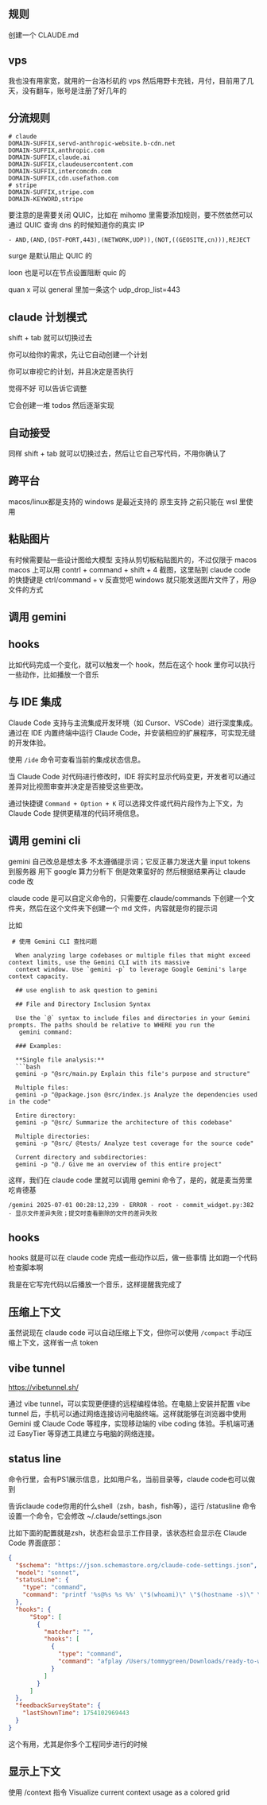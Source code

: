 ## 规则

创建一个 CLAUDE.md

## vps

我也没有用家宽，就用的一台洛杉矶的 vps 然后用野卡充钱，月付，目前用了几天，没有翻车，账号是注册了好几年的

## 分流规则

```
# claude
DOMAIN-SUFFIX,servd-anthropic-website.b-cdn.net
DOMAIN-SUFFIX,anthropic.com
DOMAIN-SUFFIX,claude.ai
DOMAIN-SUFFIX,claudeusercontent.com
DOMAIN-SUFFIX,intercomcdn.com
DOMAIN-SUFFIX,cdn.usefathom.com
# stripe
DOMAIN-SUFFIX,stripe.com
DOMAIN-KEYWORD,stripe
```

要注意的是需要关闭 QUIC，比如在 mihomo 里需要添加规则，要不然依然可以通过 QUIC 查询 dns 的时候知道你的真实 IP

`- AND,(AND,(DST-PORT,443),(NETWORK,UDP)),(NOT,((GEOSITE,cn))),REJECT`

surge 是默认阻止 QUIC 的

loon 也是可以在节点设置阻断 quic 的

quan x 可以 general 里加一条这个
udp_drop_list=443

## claude 计划模式

shift + tab 就可以切换过去

你可以给你的需求，先让它自动创建一个计划

你可以审视它的计划，并且决定是否执行

觉得不好 可以告诉它调整

它会创建一堆 todos 然后逐渐实现

## 自动接受

同样 shift + tab 就可以切换过去，然后让它自己写代码，不用你确认了

## 跨平台

macos/linux都是支持的
windows 是最近支持的 原生支持 之前只能在 wsl 里使用

## 粘贴图片
有时候需要贴一些设计图给大模型
支持从剪切板粘贴图片的，不过仅限于 macos
macos 上可以用 contrl + command + shift + 4 截图，这里贴到 claude code 的快捷键是 ctrl/command + v
反直觉吧
windows 就只能发送图片文件了，用@文件的方式


## 调用 gemini
## hooks

比如代码完成一个变化，就可以触发一个 hook，然后在这个 hook 里你可以执行一些动作，比如播放一个音乐


## 与 IDE 集成
Claude Code 支持与主流集成开发环境（如 Cursor、VSCode）进行深度集成。通过在 IDE 内置终端中运行 Claude Code，并安装相应的扩展程序，可实现无缝的开发体验。

使用 `/ide` 命令可查看当前的集成状态信息。

当 Claude Code 对代码进行修改时，IDE 将实时显示代码变更，开发者可以通过差异对比视图审查并决定是否接受这些更改。

通过快捷键 `Command + Option + K` 可以选择文件或代码片段作为上下文，为 Claude Code 提供更精准的代码环境信息。

## 调用 gemini cli
gemini 自己改总是想太多 不太遵循提示词；它反正暴力发送大量 input tokens 到服务器 用下 google 算力分析下 倒是效果蛮好的
然后根据结果再让 claude code 改

claude code 是可以自定义命令的，只需要在.claude/commands 下创建一个文件夹，然后在这个文件夹下创建一个 md 文件，内容就是你的提示词

比如
```
 # 使用 Gemini CLI 查找问题

  When analyzing large codebases or multiple files that might exceed context limits, use the Gemini CLI with its massive
  context window. Use `gemini -p` to leverage Google Gemini's large context capacity.

  ## use english to ask question to gemini

  ## File and Directory Inclusion Syntax

  Use the `@` syntax to include files and directories in your Gemini prompts. The paths should be relative to WHERE you run the
   gemini command:

  ### Examples:

  **Single file analysis:**
  ```bash
  gemini -p "@src/main.py Explain this file's purpose and structure"

  Multiple files:
  gemini -p "@package.json @src/index.js Analyze the dependencies used in the code"

  Entire directory:
  gemini -p "@src/ Summarize the architecture of this codebase"

  Multiple directories:
  gemini -p "@src/ @tests/ Analyze test coverage for the source code"

  Current directory and subdirectories:
  gemini -p "@./ Give me an overview of this entire project"
```

这样，我们在 claude code 里就可以调用 gemini 命令了，是的，就是麦当劳里吃肯德基

`/gemini 2025-07-01 00:28:12,239 - ERROR - root - commit_widget.py:382 - 显示文件差异失败；提交时查看删除的文件的差异失败`

## hooks

hooks 就是可以在 claude code 完成一些动作以后，做一些事情
比如跑一个代码检查脚本啊

我是在它写完代码以后播放一个音乐，这样提醒我完成了

## 压缩上下文

虽然说现在 claude code 可以自动压缩上下文，但你可以使用 `/compact` 手动压缩上下文，这样省一点 token


## vibe tunnel

https://vibetunnel.sh/

通过 vibe tunnel，可以实现更便捷的远程编程体验。在电脑上安装并配置 vibe tunnel 后，手机可以通过网络连接访问电脑终端。这样就能够在浏览器中使用 Gemini 或 Claude Code 等程序，实现移动端的 vibe coding 体验。手机端可通过 EasyTier 等穿透工具建立与电脑的网络连接。

## status line

命令行里，会有PS1展示信息，比如用户名，当前目录等，claude code也可以做到

告诉claude code你用的什么shell（zsh，bash，fish等），运行 /statusline 命令 设置一个命令，它会修改 ~/.claude/settings.json

比如下面的配置就是zsh，状态栏会显示工作目录，该状态栏会显示在 Claude Code 界面底部：

```json
{
  "$schema": "https://json.schemastore.org/claude-code-settings.json",
  "model": "sonnet",
  "statusLine": {
    "type": "command",
    "command": "printf '%s@%s %s %%' \"$(whoami)\" \"$(hostname -s)\" \"$(basename \"$(pwd)\")\""
  },
  "hooks": {
      "Stop": [
        {
          "matcher": "",
          "hooks": [
            {
              "type": "command",
              "command": "afplay /Users/tommygreen/Downloads/ready-to-work-101soundboards.mp3"
            }
          ]
        }
      ]
  },
  "feedbackSurveyState": {
    "lastShownTime": 1754102969443
  }
}
```

这个有用，尤其是你多个工程同步进行的时候

## 显示上下文

使用 /context 指令 Visualize current context usage as a colored grid